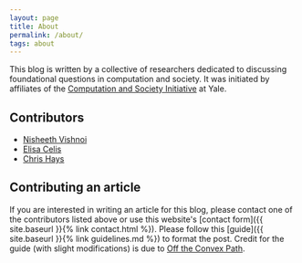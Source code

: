 ```yaml
---
layout: page
title: About
permalink: /about/
tags: about
---
```


This blog is written by a collective of researchers dedicated to discussing foundational questions in computation and society. It was initiated by affiliates of the [Computation and Society Initiative](https://computationsociety.yale.edu/) at Yale.

## Contributors
- [Nisheeth Vishnoi](http://www.cs.yale.edu/homes/vishnoi/Home.html)
- [Elisa Celis](https://datascienceethics.org/elisacelis/)
- [Chris Hays](https://github.com/johnchrishays/)

## Contributing an article

If you are interested in writing an article for this blog, please contact one of the contributors listed above or use this website's [contact form]({{ site.baseurl }}{% link contact.html %}). Please follow this [guide]({{ site.baseurl }}{% link guidelines.md %}) to format the post. Credit for the guide (with slight modifications) is due to [Off the Convex Path](https://www.offconvex.org/about/).
